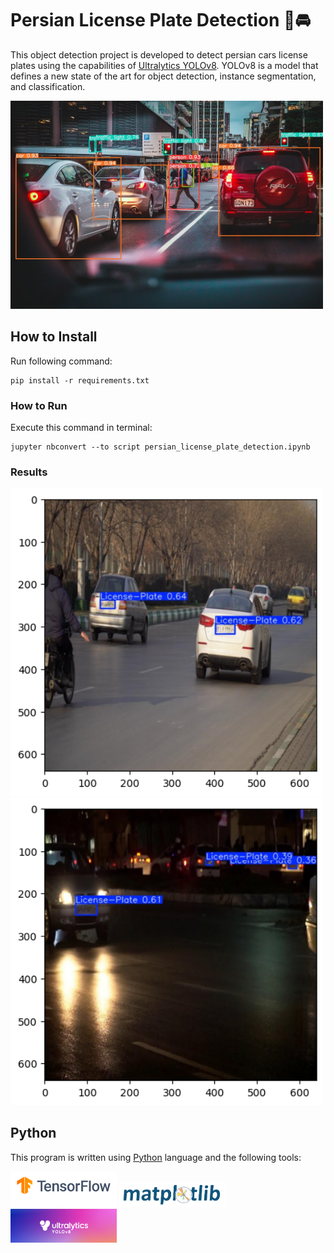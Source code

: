 # Persian License Plate Detection 🔎🚘

This object detection project is developed to detect persian cars license plates using the capabilities of [Ultralytics YOLOv8](https://docs.ultralytics.com/models/yolov8/). YOLOv8 is a model that defines a new state of the art for object detection, instance segmentation, and classification.

<img src="pics\street.jpg" width="500">

## How to Install
Run following command:
```
pip install -r requirements.txt
```

### How to Run
Execute this command in terminal:
```
jupyter nbconvert --to script persian_license_plate_detection.ipynb
```

### Results

<img src="pics\output.png" width="500">
<img src="pics\output2.png" width="500">


## Python
This program is written using [Python](https://www.python.org/) language and the following tools:

<img src="pics/tensorflow.png" width="170">
<img src="pics/matplotlib.png" width="170">
<img src="pics/yolov8.png" width="170">